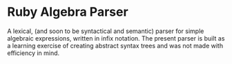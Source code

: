 Ruby Algebra Parser
===================

A lexical, (and soon to be syntactical and semantic) parser for simple algebraic
expressions, written in infix notation. The present parser is built as a
learning exercise of creating abstract syntax trees and was not made with
efficiency in mind.
